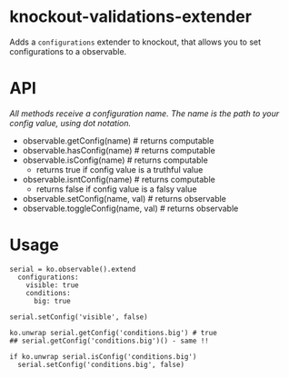 # knockout-validations-extender

Adds a ``configurations`` extender to knockout, that allows you to set configurations to a observable.

# API

*All methods receive a configuration name. The name is the path to your config value, using dot notation.*

- observable.getConfig(name) # returns computable
- observable.hasConfig(name) # returns computable
- observable.isConfig(name) # returns computable
  + returns true if config value is a truthful value
- observable.isntConfig(name) # returns computable
  + returns false if config value is a falsy value
- observable.setConfig(name, val) # returns observable
- observable.toggleConfig(name, val) # returns observable


# Usage

```
serial = ko.observable().extend
  configurations:
    visible: true
    conditions:
      big: true

serial.setConfig('visible', false)

ko.unwrap serial.getConfig('conditions.big') # true
## serial.getConfig('conditions.big')() - same !!

if ko.unwrap serial.isConfig('conditions.big')
  serial.setConfig('conditions.big', false)
```
